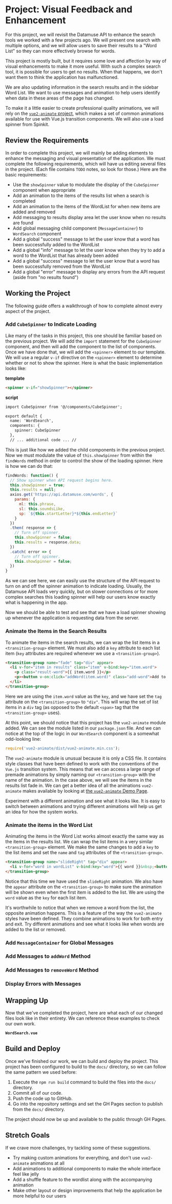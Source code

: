 # Project: Visual Feedback and Enhancement

For this project, we will revisit the Datamuse API to enhance the search tools
we worked with a few projects ago. We will present one search with multiple
options, and we will allow users to save their results to a "Word List" so they
can more effectively browse for words.

This project is mostly built, but it requires some love and affection by way of
visual enhancements to make it more useful. With such a complex search tool, it
is possible for users to get no results. When that happens, we don't want them
to think the application has malfunctioned.

We are also updating information in the search results and in the sidebar Word
List. We want to use messages and animation to help users identify when data in
these areas of the page has changed.

To make it a little easier to create professional quality animations, we will
rely on the [`vue2-animate` project](https://github.com/asika32764/vue2-animate),
which makes a set of common animations available for use with Vue.js transition
components. We will also use a load spinner from Spinkit.

## Review the Requirements
In order to complete this project, we will mainly be adding elements to enhance the messaging and visual presentation of the application. We must complete the following requirements, which will have us editing several files in the project. (Each file contains `TODO` notes, so look for those.) Here are the basic requirements:

* Use the `showSpinner` value to modulate the display of the `CubeSpinner` component when appropriate
* Add an animation to the items of the results list when a search is completed
* Add an animation to the items of the WordList for when new items are added and removed
* Add messaging to results display area let the user know when no results are found
* Add global messaging child component (`MessageContainer`) to `WordSearch` component
* Add a global "success" message to let the user know that a word has been successfully added to the WordList
* Add a global "info" message to let the user know when they try to add a word to the WordList that has already been added
* Add a global "success" message to let the user know that a word has been successfully removed from the WordList
* Add a global "error" message to display any errors from the API request (aside from "no results found")

## Working the Project
The following guide offers a walkthrough of how to complete almost every aspect of the project. 

### Add `CubeSpinner` to Indicate Loading
Like many of the tasks in this project, this one should be familiar based on the previous project. We will add the `import` statement for the `CubeSpinner` component, and then will add the component to the list of components. Once we have done that, we will add the `<spinner>` element to our template. We will use a regular `v-if` directive on the `<spinner>` element to determine whether or not to show the spinner. Here is what the basic implementation looks like:

**template**
```html
<spinner v-if="showSpinner"></spinner>
```

**script**
```html
import CubeSpinner from '@/components/CubeSpinner';

export default {
  name: 'WordSearch',
  components: {
    spinner: CubeSpinner
  },
  // ... additional code ... //
```
This is just like how we added the child components in the previous project. Now we must modulate the value of `this.showSpinner` from within the `findWords` method in order to control the show of the loading spinner. Here is how we can do that:

```js
findWords: function() {
  // Show spinner when API request begins here.
  this.showSpinner = true;
  this.results = null;
  axios.get('https://api.datamuse.com/words', {
    params: {
      ml: this.phrase,
      sl: this.soundsLike,
      sp: `${this.startLetter}*${this.endLetter}`
    }
  })
  .then( response => {
    // Turn off spinner.
    this.showSpinner = false;
    this.results = response.data;
  })
  .catch( error => {
    // Turn off spinner.
    this.showSpinner = false;  
  })
}
```
As we can see here, we can easily use the structure of the API request to turn on and off the spinner animation to indicate loading. Usually, the Datamuse API loads very quickly, but on slower connections or for more complex searches this loading spinner will help our users know exactly what is happening in the app. 

Now we should be able to test and see that we have a load spinner showing up whenever the application is requesting data from the server.

### Animate the Items in the Search Results
To animate the items in the search results, we can wrap the list items in a `<transition-group>` element. We must also add a `key` attribute to each list item (`key` attributes are required whenever we use a `<transition-group>`).

```html
<transition-group name="fade" tag="div" appear>
  <li v-for="item in results" class="item" v-bind:key="item.word">
    <p class="result-word">{{ item.word }}</p>
    <p><button v-on:click="addWord(item.word)" class="add-word">Add to WordList</button></p>
  </li>
</transition-group>
```

Here we are using the `item.word` value as the `key`, and we have set the `tag` attribute on the `<transition-group>` to `"div"`. This will wrap the set of list items in a `div` tag (as opposed to the default `<span>` tag that the `<transition-group>` uses).

At this point, we should notice that this project has the `vue2-animate` module added. We can see the module listed in our `package.json` file. And we can notice at the top of the logic in our `WordSearch` component is a somewhat odd-looking line:

```js
require('vue2-animate/dist/vue2-animate.min.css');
```
The `vue2-animate` module is unusual because it is only a CSS file. It contains style classes that have been defined to work with the conventions of the `Vue.js` transition system. This means that we can access a large range of premade animations by simply naming our `<transition-group>` with the name of the animation. In the case above, we will see the items in the results list fade in. We can get a better idea of all the animations `vue2-animate` makes available by looking at [the `vue2-animate` Demo Page](http://about.asika.tw/vue2-animate/).

Experiment with a different animation and see what it looks like. It is easy to switch between animations and trying different animations will help us get an idea for how the system works.

### Animate the items in the Word List
Animating the items in the Word List works almost exactly the same way as the items in the results list. We can wrap the list items in a very similar `<transition-group>` element. We make the same changes to add a `key` to the list items and set the `name` and `tag` attributes of the `<transition-group>`.

```html
<transition-group name="slideRight" tag="div" appear>
  <li v-for="word in wordList" v-bind:key="word">{{ word }}&nbsp;<button v-on:click="removeWord(word)" class="remove-word">x</button></li>
</transition-group>
```
Notice that this time we have used the `slideRight` animation. We also have the `appear` attribute on the `<transition-group>` to make sure the animation will be shown even when the first item is added to the list. We are using the `word` value as the `key` for each list item. 

It's worthwhile to notice that when we remove a word from the list, the opposite animation happens. This is a feature of the way the `vue2-animate` styles have been defined. They combine animations to work for both entry and exit. Try different animations and see what it looks like when words are added to the list or removed.

### Add `MessageContainer` for Global Messages

### Add Messages to `addWord` Method

### Add Messages to `removeWord` Method

### Display Errors with Messages

## Wrapping Up
Now that we've completed the project, here are what each of our changed files look like in their entirety. We can reference these examples to check our own work.

**`WordSearch.vue`**

## Build and Deploy
Once we've finished our work, we can build and deploy the project. This project has been configured to build to the `docs/` directory, so we can follow the same pattern we used before:

1. Execute the `npm run build` command to build the files into the `docs/` directory.
2. Commit all of our code.
3. Push the code up to GitHub.
4. Go into the repository settings and set the GH Pages section to publish from the `docs/` directory.

The project should now be up and available to the public through GH Pages.

## Stretch Goals
If we crave more challenges, try tackling some of these suggestions.

* Try making custom animations for everything, and don't use `vue2-animate` animations at all
* Add animations to additional components to make the whole interface feel like jelly
* Add a shuffle feature to the wordlist along with the accompanying animation
* Make other layout or design improvements that help the application be more helpful to our users
